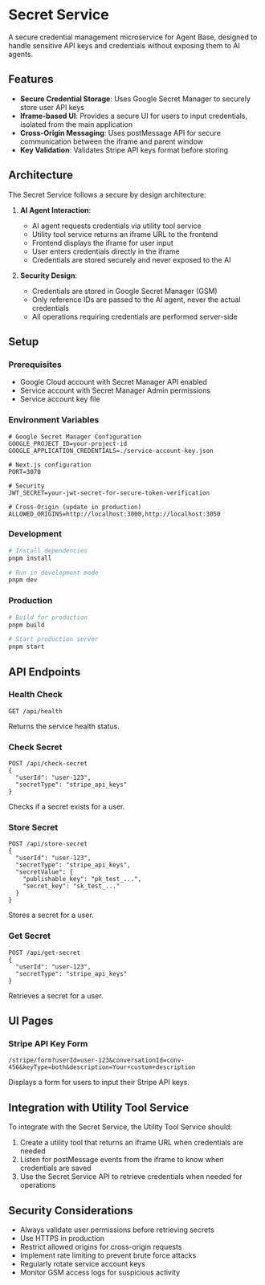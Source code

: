 # Secret Service

A secure credential management microservice for Agent Base, designed to handle sensitive API keys and credentials without exposing them to AI agents.

## Features

- **Secure Credential Storage**: Uses Google Secret Manager to securely store user API keys
- **Iframe-based UI**: Provides a secure UI for users to input credentials, isolated from the main application
- **Cross-Origin Messaging**: Uses postMessage API for secure communication between the iframe and parent window
- **Key Validation**: Validates Stripe API keys format before storing

## Architecture

The Secret Service follows a secure by design architecture:

1. **AI Agent Interaction**:
   - AI agent requests credentials via utility tool service
   - Utility tool service returns an iframe URL to the frontend
   - Frontend displays the iframe for user input
   - User enters credentials directly in the iframe
   - Credentials are stored securely and never exposed to the AI

2. **Security Design**:
   - Credentials are stored in Google Secret Manager (GSM)
   - Only reference IDs are passed to the AI agent, never the actual credentials
   - All operations requiring credentials are performed server-side

## Setup

### Prerequisites

- Google Cloud account with Secret Manager API enabled
- Service account with Secret Manager Admin permissions
- Service account key file

### Environment Variables

```
# Google Secret Manager Configuration
GOOGLE_PROJECT_ID=your-project-id
GOOGLE_APPLICATION_CREDENTIALS=./service-account-key.json

# Next.js configuration
PORT=3070

# Security
JWT_SECRET=your-jwt-secret-for-secure-token-verification

# Cross-Origin (update in production)
ALLOWED_ORIGINS=http://localhost:3000,http://localhost:3050
```

### Development

```bash
# Install dependencies
pnpm install

# Run in development mode
pnpm dev
```

### Production

```bash
# Build for production
pnpm build

# Start production server
pnpm start
```

## API Endpoints

### Health Check

```
GET /api/health
```

Returns the service health status.

### Check Secret

```
POST /api/check-secret
{
  "userId": "user-123",
  "secretType": "stripe_api_keys"
}
```

Checks if a secret exists for a user.

### Store Secret

```
POST /api/store-secret
{
  "userId": "user-123",
  "secretType": "stripe_api_keys",
  "secretValue": {
    "publishable_key": "pk_test_...",
    "secret_key": "sk_test_..."
  }
}
```

Stores a secret for a user.

### Get Secret

```
POST /api/get-secret
{
  "userId": "user-123",
  "secretType": "stripe_api_keys"
}
```

Retrieves a secret for a user.

## UI Pages

### Stripe API Key Form

```
/stripe/form?userId=user-123&conversationId=conv-456&keyType=both&description=Your+custom+description
```

Displays a form for users to input their Stripe API keys.

## Integration with Utility Tool Service

To integrate with the Secret Service, the Utility Tool Service should:

1. Create a utility tool that returns an iframe URL when credentials are needed
2. Listen for postMessage events from the iframe to know when credentials are saved
3. Use the Secret Service API to retrieve credentials when needed for operations

## Security Considerations

- Always validate user permissions before retrieving secrets
- Use HTTPS in production
- Restrict allowed origins for cross-origin requests
- Implement rate limiting to prevent brute force attacks
- Regularly rotate service account keys
- Monitor GSM access logs for suspicious activity 